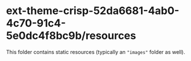 # ext-theme-crisp-52da6681-4ab0-4c70-91c4-5e0dc4f8bc9b/resources

This folder contains static resources (typically an `"images"` folder as well).
